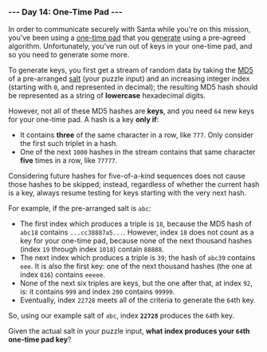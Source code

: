 ### --- Day 14: One-Time Pad ---

In order to communicate securely with Santa while you're on this mission, 
you've been using a [one-time pad](https://en.wikipedia.org/wiki/One-time_pad) that you [generate](https://en.wikipedia.org/wiki/Security_through_obscurity) using a pre-agreed 
algorithm. Unfortunately, you've run out of keys in your one-time pad, and 
so you need to generate some more.

To generate keys, you first get a stream of random data by taking the [MD5](https://en.wikipedia.org/wiki/MD5) 
of a pre-arranged [salt](https://en.wikipedia.org/wiki/MD5) (your puzzle input) and an increasing integer index 
(starting with `0`, and represented in decimal); the resulting MD5 hash 
should be represented as a string of **lowercase** hexadecimal digits.

However, not all of these MD5 hashes are **keys**, and you need `64` new keys for 
your one-time pad. A hash is a key **only if**:

- It contains **three** of the same character in a row, like `777`. Only 
consider the first such triplet in a hash.
- One of the next `1000` hashes in the stream contains that same character 
**five** times in a row, like `77777`.

Considering future hashes for five-of-a-kind sequences does not cause those 
hashes to be skipped; instead, regardless of whether the current hash is a 
key, always resume testing for keys starting with the very next hash.

For example, if the pre-arranged salt is `abc`:

- The first index which produces a triple is `18`, because the MD5 hash of 
`abc18` contains `...cc38887a5...`. However, index `18` does not count as a 
key for your one-time pad, because none of the next thousand hashes 
(index `19` through index `1018`) contain `88888`.
- The next index which produces a triple is `39`; the hash of `abc39` 
contains `eee`. It is also the first key: one of the next thousand 
hashes (the one at index `816`) contains `eeeee`.
- None of the next six triples are keys, but the one after that, at 
index `92`, is: it contains `999` and index `200` contains `99999`.
- Eventually, index `22728` meets all of the criteria to generate the `64`th 
key.

So, using our example salt of `abc`, index **`22728`** produces the `64`th key.

Given the actual salt in your puzzle input, **what index produces your `64`th 
one-time pad key**?
